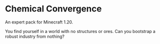 # Chemical Convergence

An expert pack for Minecraft 1.20.

You find yourself in a world with no structures or ores. Can you bootstrap a robust industry from nothing?
